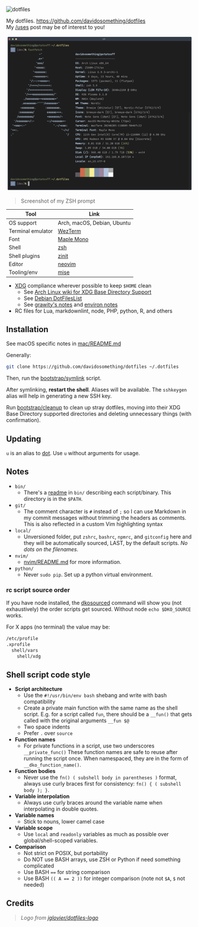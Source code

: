 <img alt="dotfiles" width="200" src="https://cdn.rawgit.com/davidosomething/dotfiles/master/meta/dotfiles-logo.png">

My dotfiles. <https://github.com/davidosomething/dotfiles>  
My [/uses] post may be of interest to you!

![terminal screenshot][screenshot]

> Screenshot of my ZSH prompt

| Tool              | Link                             |
| ----------------- | -------------------------------- |
| OS support        | Arch, macOS, Debian, Ubuntu      |
| Terminal emulator | [WezTerm](./wezterm/wezterm.lua) |
| Font              | [Maple Mono]                     |
| Shell             | [zsh](./zsh/dot.zshrc)           |
| Shell plugins     | [zinit](./zsh/zinit.zsh)         |
| Editor            | [neovim](./nvim/README.md)       |
| Tooling/env       | [mise]                           |

- [XDG] compliance wherever possible to keep `$HOME` clean
  - See [Arch Linux wiki for XDG Base Directory Support]
  - See [Debian DotFilesList]
  - See [grawity's notes] and [environ notes]
- RC files for Lua, markdownlint, node, PHP, python, R, and others

## Installation

See macOS specific notes in [mac/README.md](./mac/README.md)

Generally:

```sh
git clone https://github.com/davidosomething/dotfiles ~/.dotfiles
```

Then, run the [bootstrap/symlink](./bootstrap/symlink) script.

After symlinking, **restart the shell**. Aliases will be available.
The `sshkeygen` alias will help in generating a new SSH key.

Run [bootstrap/cleanup](./bootstrap/cleanup) to clean up stray dotfiles, moving
into their XDG Base Directory supported directories and deleting unnecessary
things (with confirmation).

## Updating

`u` is an alias to [dot](./bin/dot). Use `u` without arguments for usage.

## Notes

- `bin/`
  - There's a [readme](./bin/README.md) in `bin/` describing each
    script/binary. This directory is in the `$PATH`.
- `git/`
  - The comment character is `#` instead of `;` so I can use Markdown
    in my commit messages without trimming the headers as comments. This is
    also reflected in a custom Vim highlighting syntax
- `local/`
  - Unversioned folder, put `zshrc`, `bashrc`, `npmrc`, and `gitconfig` here
    and they will be automatically sourced, LAST, by the default scripts. _No
    dots on the filenames._
- `nvim/`
  - [nvim/README.md](./nvim/README.md) for more information.
- `python/`
  - Never `sudo pip`. Set up a python virtual environment.

### rc script source order

If you have node installed, the [dkosourced](./bin/dkosourced) command will show
you (not exhaustively) the order scripts get sourced. Without node `echo
$DKO_SOURCE` works.

For X apps (no terminal) the value may be:

```text
/etc/profile
.xprofile
  shell/vars
    shell/xdg
```

## Shell script code style

- **Script architecture**
  - Use the `#!/usr/bin/env bash` shebang and write with bash compatibility
  - Create a private main function with the same name as the shell script.
    E.g. for a script called `fun`, there should be a `__fun()` that gets
    called with the original arguments `__fun $@`
  - Two space indents
  - Prefer `.` over `source`
- **Function names**
  - For private functions in a script, use two underscores `__private_func()`
    These function names are safe to reuse after running the script once. When
    namespaced, they are in the form of `__dko_function_name()`.
- **Function bodies**
  - Never use the `fn() ( subshell body in parentheses )` format, always use
    curly braces first for consistency: `fn() { ( subshell body ); }`.
- **Variable interpolation**
  - Always use curly braces around the variable name when interpolating in
    double quotes.
- **Variable names**
  - Stick to nouns, lower camel case
- **Variable scope**
  - Use `local` and `readonly` variables as much as possible over
    global/shell-scoped variables.
- **Comparison**
  - Not strict on POSIX, but portability
  - Do NOT use BASH arrays, use ZSH or Python if need something complicated
  - Use BASH `==` for string comparison
  - Use BASH `(( A == 2 ))` for integer comparison (note not `$A`, `$` not
    needed)

## Credits

> _Logo from [jglovier/dotfiles-logo]_

[Arch Linux wiki for XDG Base Directory Support]: https://wiki.archlinux.org/index.php/XDG_Base_Directory_support
[Debian DotFilesList]: https://wiki.debian.org/DotFilesList
[environ notes]: https://github.com/grawity/dotfiles/blob/master/.environ.notes
[grawity's notes]: https://github.com/grawity/dotfiles/blob/master/.dotfiles.notes
[jglovier/dotfiles-logo]: https://github.com/jglovier/dotfiles-logo
[mise]: https://github.com/jdx/mise
[screenshot]: https://raw.githubusercontent.com/davidosomething/dotfiles/meta/meta/terminal-potatosff.png
[/uses]: https://www.davidosomething.com/uses/
[XDG]: https://standards.freedesktop.org/basedir-spec/basedir-spec-latest.html
[Maple Mono]: https://github.com/subframe7536/maple-font
